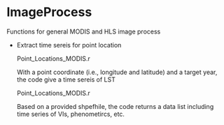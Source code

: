 # ImageProcess

Functions for general MODIS and HLS image process

- Extract time sereis for point location

  Point_Locations_MODIS.r
  
    With a point coordinate (i.e., longitude and latitude) and a target year, the code give a time sereis of LST
    
  Point_Locations_MODIS.r
  
    Based on a provided shpefhile, the code returns a data list including time series of VIs, phenometircs, etc.    
